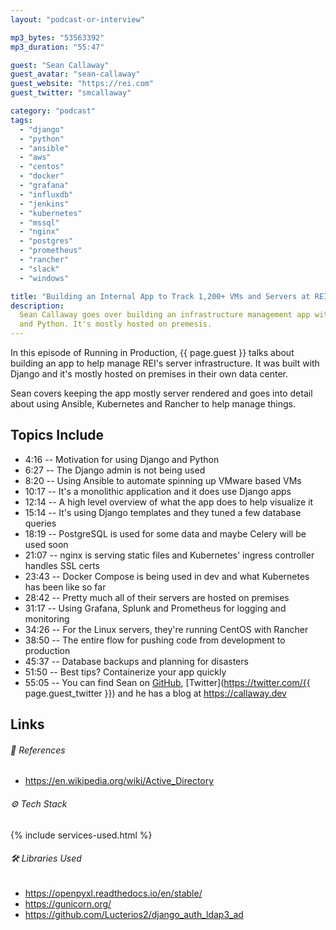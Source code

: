 ```yaml
---
layout: "podcast-or-interview"

mp3_bytes: "53563392"
mp3_duration: "55:47"

guest: "Sean Callaway"
guest_avatar: "sean-callaway"
guest_website: "https://rei.com"
guest_twitter: "smcallaway"

category: "podcast"
tags:
  - "django"
  - "python"
  - "ansible"
  - "aws"
  - "centos"
  - "docker"
  - "grafana"
  - "influxdb"
  - "jenkins"
  - "kubernetes"
  - "mssql"
  - "nginx"
  - "postgres"
  - "prometheus"
  - "rancher"
  - "slack"
  - "windows"

title: "Building an Internal App to Track 1,200+ VMs and Servers at REI"
description:
  Sean Callaway goes over building an infrastructure management app with Django
  and Python. It's mostly hosted on premesis.
---
```


In this episode of Running in Production, {{ page.guest }} talks about building
an app to help manage REI's server infrastructure. It was built with Django and
it's mostly hosted on premises in their own data center.

Sean covers keeping the app mostly server rendered and goes into detail about
using Ansible, Kubernetes and Rancher to help manage things.

## Topics Include

- 4:16 -- Motivation for using Django and Python
- 6:27 -- The Django admin is not being used
- 8:20 -- Using Ansible to automate spinning up VMware based VMs
- 10:17 -- It's a monolithic application and it does use Django apps
- 12:14 -- A high level overview of what the app does to help visualize it
- 15:14 -- It's using Django templates and they tuned a few database queries
- 18:19 -- PostgreSQL is used for some data and maybe Celery will be used soon
- 21:07 -- nginx is serving static files and Kubernetes' ingress controller handles SSL certs
- 23:43 -- Docker Compose is being used in dev and what Kubernetes has been like so far
- 28:42 -- Pretty much all of their servers are hosted on premises
- 31:17 -- Using Grafana, Splunk and Prometheus for logging and monitoring
- 34:26 -- For the Linux servers, they're running CentOS with Rancher
- 38:50 -- The entire flow for pushing code from development to production
- 45:37 -- Database backups and planning for disasters
- 51:50 -- Best tips? Containerize your app quickly
- 55:05 -- You can find Sean on [GitHub](https://github.com/seancallaway), [Twitter](https://twitter.com/{{ page.guest_twitter }}) and he has a blog at <https://callaway.dev>

## Links

###### 📄 References

- <https://en.wikipedia.org/wiki/Active_Directory>

###### ⚙️ Tech Stack

{% include services-used.html %}

###### 🛠 Libraries Used

- <https://openpyxl.readthedocs.io/en/stable/>
- <https://gunicorn.org/>
- <https://github.com/Lucterios2/django_auth_ldap3_ad>
